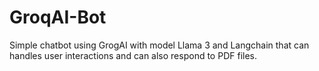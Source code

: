 # GroqAI-Bot
Simple chatbot using GrogAI with model Llama 3 and Langchain that can handles user interactions and can also respond to PDF files.
